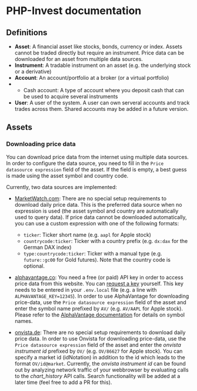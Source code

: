 # PHP-Invest documentation

## Definitions
* **Asset**:
A financial asset like stocks, bonds, currency or index.
Assets cannot be traded directly but require an instrument.
Price data can be downloaded for an asset from multiple data sources.
* **Instrument**:
A tradable instrument on an asset (e.g. the underlying stock or a derivative)
* **Account**:
An account/portfolio at a broker (or a virtual portfolio)
* * Cash account: A type of account where you deposit cash that can be used to acquire several instruments
* **User**: A user of the system.
A user can own serveral accounts and track trades across them.
Shared accounts may be added in a future version.

## Assets
### Downloading price data
You can download price data from the internet using multiple data sources.
In order to configure the data source, you need to fill in the `Price datasource expression` field of the asset. If the field is empty, a best guess is made using the asset symbol and country code.

Currently, two data sources are implemented:
* [MarketWatch.com](https://www.marketwatch.com/):
There are no special setup requirements to download daily price data.
This is the preferred data source when no expression is used (the asset symbol and country are automatically used to query data).
If price data cannot be downloaded automatically, you can use a custom expression with one of the following formats:
  * `ticker`: Ticker short name (e.g. `aapl` for Apple stock)
  * `countrycode:ticker`: Ticker with a country prefix (e.g. `dx:dax` for the German DAX index)
  * `type:countrycode:ticker`: Ticker with a manual type (e.g. `future::gc00` for Gold futures). Note that the country code is optional.

* [alphavantage.co](https://www.alphavantage.co/):
You need a free (or paid) API key in order to access price data from this website. You can [request a key](https://www.alphavantage.co/support/#api-key) yourself. This key needs to be entered in your `.env.local` file (e.g. a line with `ALPHAVANTAGE_KEY=12345`).
In order to use AlphaVantage for downloading price-data, use the `Price datasource expression` field of the asset and enter the symbol name prefixed by `AV/` (e.g. `AV/AAPL` for Apple stock). Please refer to the [AlphaVantage documentation](https://www.alphavantage.co/documentation/#daily) for details on symbol names.

* [onvista.de](https://www.onvista.de/):
There are no special setup requirements to download daily price data.
In order to use Onvista for downloading price-data, use the `Price datasource expression` field of the asset and enter the *onvista instrument id* prefixed by `OV/` (e.g. `OV/86627` for Apple stock).
You can specify a market id (idNotation) in addition to the id which leads to the format `OV/id@market`.
Currently, the *onvista instrument id* can be found out by analyzing network traffic of your webbrowser by evaluating calls to the *chart_history* API calls.
Search functionality will be added at a later time (feel free to add a PR for this).